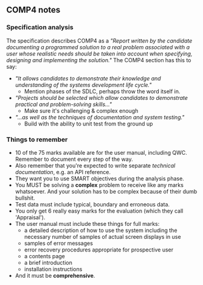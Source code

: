 COMP4 notes
-----------

### Specification analysis

The specification describes COMP4 as a *"Report written by the candidate
documenting a programmed solution to a real problem associated with a
user whose realistic needs should be taken into account when specifying,
designing and implementing the solution."* The COMP4 section has this to
say:

  * *"It allows candidates to demonstrate their knowledge and
    understanding of the systems development life cycle."*
    * Mention phases of the SDLC, perhaps throw the word itself in.
  * *"Projects should be selected which allow candidates to demonstrate
    practical and problem-solving skills..."*
    * Make sure it's challenging & complex enough
  * *"...as well as the techniques of documentation and system
    testing."*
    * Build with the ability to unit test from the ground up


### Things to remember

  * 10 of the 75 marks available are for the user manual, including QWC.
    Remember to document every step of the way.
  * Also remember that you're expected to write separate *technical
    documentation*, e.g. an API reference.
  * They want you to use SMART objectives during the analysis phase.
  * You MUST be solving a **complex** problem to receive like any marks
    whatsoever. And your solution has to be complex because of their
    dumb bullshit.
  * Test data must include typical, boundary and erroneous data.
  * You only get 6 really easy marks for the evaluation (which they call
    'Appraisal').
  * The user manual must include these things for full marks:
    * a detailed description of how to use the system including the
      necessary number of samples of actual screen displays in use
    * samples of error messages
    * error recovery procedures appropriate for prospective user
    * a contents page
    * a brief introduction
    * installation instructions
  * And it must be **comprehensive**.
